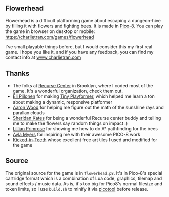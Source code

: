Flowerhead
----------
Flowerhead is a difficult platforming game about escaping a dungeon-hive by
filling it with flowers and fighting bees. It is made in [Pico-8][1]. You
can play the game in browser on desktop or mobile:
https://charlietran.com/games/flowerhead

[1]: https://www.lexaloffle.com/pico-8.php

I've small playable things before, but I would consider this my first real game.
I hope you like it, and if you have any feedback, you can find my contact info
at www.charlietran.com

Thanks
------
* The folks at [Recurse Center](https://www.recurse.com/) in Brooklyn, where I 
  coded most of the game. It's a wonderful organization, check them out.
* [Eli Piilonen](https://twitter.com/2darray) for making [Tiny
  Playformer](https://2darray.itch.io/tinyplatformer), which helped me learn a
  ton about making a dynamic, responsive platformer
* [Aaron Wood](https://github.com/itscomputers) for helping me figure out the
  math of the sunshine rays and parallax clouds
* [Sheridan Kates](https://github.com/sheridanvk) for being a wonderful Recurse
  center buddy and telling me to make the flowers say random things on impact :)
* [Lillian Primrose](https://twitter.com/id_load_error) for showing me how to do
  A\* pathfinding for the bees
* [Ayla Myers](https://brid.gs) for inspiring me with their awesome PICO-8 work 
* [Kicked-in-Teeth](https://kicked-in-teeth.itch.io/pico-8-tiles) whose
  excellent free art tiles I used and modified for the game

Source
------
The original source for the game is in `flowerhead.p8`. It's in Pico-8's special
cartridge format which is a combination of Lua code, graphics, tilemap and sound
effects / music data. As is, it's too big for Pico8's normal filesize and token
limits, so I use `build.sh` to minify it via
[picotool](https://github.com/dansanderson/picotool) before release.

